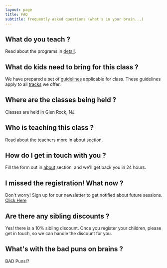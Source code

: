 ```yaml
---
layout: page
title: FAQ
subtitle: frequently asked questions (what's in your brain...)
---
```


## What do you teach ?

Read about the programs in [detail](/programs).

<!-- ## What do all these logos on your website mean ?

These are logos of all the technologies we teach. The logos are trademarked and belong to their respective companies. We have no association or affiliation with them. To know more about each of them in detail, [read our blog](/blog). -->

## What do kids need to bring for this class ?

We have prepared a set of [guidelines](/courses/guidelines) applicable for class. These guidelines apply to all [tracks](/courses) we offer.

## Where are the classes being held ?
Classes are held in Glen Rock, NJ.

## Who is teaching this class ?

Read about the teachers more in [about](/aboutme) section.

## How do I get in touch with you ?

Fill the form out in [about](/aboutme) section, and we'll get back you in 24 hours.

## I missed the registration! What now ?

Don't worry! Sign up for our newsletter to get notified about future sessions. [Click Here](https://mailchi.mp/99bd5aafc3f9/summer2020)

## Are there any sibling discounts ?

Yes! there is a 10% sibling discount. Once you register your children, please get in touch, so we can handle the discount for you.

## What's with the bad puns on brains ?

BAD Puns!?
